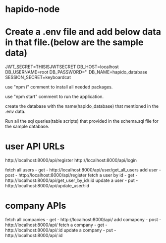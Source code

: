 # hapido-node

# Create a .env file and add below data in that file.(below are the sample data)
 JWT_SECRET=THISISJWTSECRET
 DB_HOST=localhost
 DB_USERNAME=root
 DB_PASSWORD=''
 DB_NAME=hapido_database
 SESSION_SECRET=keyboardcat

 use "npm i" comment to install all needed packages.

 use "npm start" comment to run the application.

 create the database with the name(hapido_database) that mentioned in the .env data.

 Run all the sql queries(table scripts) that provided in the schema.sql file for the sample database.

# user API URLs
 http://localhost:8000/api/register
 http://localhost:8000/api/login

 fetch all users - get - http://localhost:8000/api/user/get_all_users
 add user - post - http://localhost:8000/api/register
 fetch a user by id - get - http://localhost:8000/api/get_user_by_id/:id
 update a user - put - http://localhost:8000/api/update_user/:id

# company APIs
 fetch all companies - get - http://localhost:8000/api/
 add comapony - post - http://localhost:8000/api/
 fetch a company - get - http://localhost:8000/api/:id
 update a company - put - http://localhost:8000/api/:id